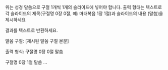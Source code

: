 ```txt

```

위는 성경 말씀으로 구절 1개씩 1개의 슬라이드에 넣어야 합니다.
출력 형태는 텍스트로 각 슬라이드의 제목(구절명 0장 0절, 예: 마태복음 1장 1절)과 슬라이드의 내용 (말씀)을 제시하세요

결과를 텍스트로 반환하세요.

말씀 구절:
[제시된 말씀 구절 본문]

출력 형식:
구절명 0장 0절
말씀

구절명 0장 1절
말씀
...
